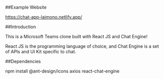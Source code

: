 ##Example Website

https://chat-app-laimono.netlify.app/


##Introduction

This is a Microsoft Teams clone built with React JS and Chat Engine!

React JS is the programming language of choice, and Chat Engine is a set of APIs and UI Kit specific to chat.

##Dependencies

npm install
@ant-design/icons
axios
react-chat-engine